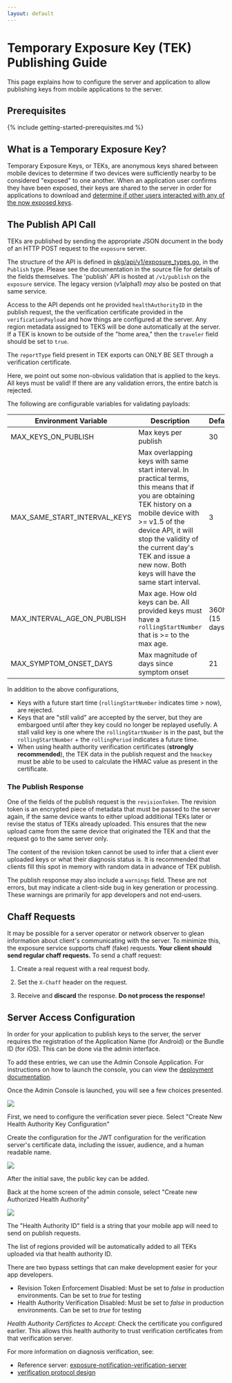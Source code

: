```yaml
---
layout: default
---
```


# Temporary Exposure Key (TEK) Publishing Guide

This page explains how to configure the server and application to allow
publishing keys from mobile applications to the server.

## Prerequisites

{% include getting-started-prerequisites.md %}

## What is a Temporary Exposure Key?
Temporary Exposure Keys, or TEKs, are anonymous keys shared between mobile
devices to determine if two devices were sufficiently nearby to be considered
"exposed" to one another. When an application user confirms they have been
exposed, their keys are shared to the server in order for applications to
download and [determine if other users interacted with any of the now exposed
keys](https://blog.google/documents/69/Exposure_Notification_-_Cryptography_Specification_v1.2.1.pdf).

## The Publish API Call

TEKs are published by sending the appropriate JSON document in the body of
an HTTP POST request to the `exposure` server.

The structure of the API is defined in [pkg/api/v1/exposure_types.go](https://github.com/google/exposure-notifications-server/blob/main/pkg/api/v1/exposure_types.go),
in the `Publish` type. Please see the documentation in the source file for details of the
fields themselves. The 'publish' API is hosted at `/v1/publish` on the `exposure` service. The legacy version (v1alpha1) _may_ also be posted on that same service.

Access to the API depends ont he provided `healthAuthorityID` in the publish request, the
the verification certificate provided in the `verificationPayload` and how things are configured
at the server. Any region metadata assigned to TEKS will be done automatically
at the server. If a TEK is known to be outside of the "home area," then the `traveler` field
should be set to `true`.

The `reportType` field present in TEK exports can ONLY BE SET through a verification certificate.

Here, we point out some non-obvious validation that is applied to the keys. All keys must be valid! If there are any validation errors, the entire batch is rejected.

The following are configurable variables for validating payloads:

| Environment Variable         | Description          | Default |
|------------------------------|----------------------|---------|
| MAX_KEYS_ON_PUBLISH          | Max keys per publish | 30      |
| MAX_SAME_START_INTERVAL_KEYS | Max overlapping keys with same start interval. In practical terms, this means that if you are obtaining TEK history on a mobile device with >= v1.5 of the device API, it will stop the validity of the current day's TEK and issue a new now. Both keys will have the same start interval. |  3  |
| MAX_INTERVAL_AGE_ON_PUBLISH  | Max age. How old keys can be. All provided keys must have a `rollingStartNumber` that is >= to the max age. | 360h (15 days)   |
| MAX_SYMPTOM_ONSET_DAYS       | Max magnitude of days since symptom onset | 21 |

In addition to the above configurations,

* Keys with a future start time (`rollingStartNumber` indicates time > now),
  are rejected.
* Keys that are "still valid" are accepted by the server, but they are embargoed
  until after they key could no longer be replayed usefully. A stall valid key
	is one where the `rollingStartNumber` is in the past, but the
	`rollingStartNumber` + the `rollingPeriod` indicates a future time.
* When using health authority verification certificates
  (__strongly recommended__), the TEK data in the publish request and the
	`hmackey` must be able to be used to calculate the HMAC value as present in
	the certificate.

### The Publish Response

One of the fields of the publish request is the `revisionToken`. The revision token is an encrypted
piece of metadata that must be passed to the server again, if the same device wants to either
upload additional TEKs later or revise the status of TEKs already uploaded. This ensures that
the new upload came from the same device that originated the TEK and that the request go to the
same server only.

The content of the revision token cannot be used to infer that a client ever uploaded keys or
what their diagnosis status is. It is recommended that clients fill this spot in memory
with random data in advance of TEK publish.

The publish response may also include a `warnings` field. These are not errors,
but may indicate a client-side bug in key generation or processing. These
warnings are primarily for app developers and not end-users.

## Chaff Requests

It may be possible for a server operator or network observer to glean
information about client's communicating with the server. To minimize this, the
exposure service supports chaff (fake) requests. **Your client should send
regular chaff requests.** To send a chaff request:

1.  Create a real request with a real request body.

1.  Set the `X-Chaff` header on the request.

1.  Receive and **discard** the response. **Do not process the response!**

## Server Access Configuration

In order for your application to publish keys to the server, the server
requires the registration of the Application Name (for Android) or the Bundle ID
(for iOS). This can be done via the admin interface.

To add these entries, we can use the Admin Console Application. For
instructions on how to launch the console, you can view the
[deployment documentation](deploying#configuring-the-server).

Once the Admin Console is launched, you will see a few choices presented.

![](../images/admin_console_landing.png)

First, we need to configure the verification sever piece. Select "Create New Health Authority
Key Configuration"

Create the configuration for the JWT configuration for the verification server's
certificate data, including the issuer, audience, and a human readable name.

![](../images/admin_console_create_new_health_authority.png)

After the initial save, the public key can be added.

Back at the home screen of the admin console, select "Create new Authorized Health Authority"

![](../images/admin_console_add_authorized_application.png)

The "Health Authority ID" field is a string that your mobile app will need to send
on publish requests.

The list of regions provided will be automatically added to all TEKs uploaded via that
health authority ID.

There are two bypass settings that can make development easier for your app developers.

* Revision Token Enforcement Disabled: Must be set to _false_ in production environments. Can be
  set to _true_ for testing
* Health Authority Verification Disabled: Must be set to _false_ in production environments. Can
  be set to _true_ for testing

_Health Authority Certifictes to Accept:_ Check the certificate you configured earlier. This allows
this health authority to trust verification certificates from that verification server.

For more information on diagnosis verification, see:
* Reference server: [exposure-notification-verification-server](https://github.com/google/exposure-notifications-verification-server)
* [verification protocol design](design/verification_protocol.md)
